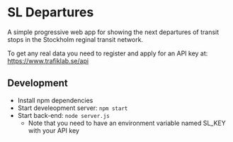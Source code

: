 # SL Departures

A simple progressive web app for showing the next departures of transit stops in the Stockholm reginal transit network.

To get any real data you need to register and apply for an API key at: https://www.trafiklab.se/api

## Development

* Install npm dependencies
* Start develeopment server: `npm start`
* Start back-end: `node server.js`
  - Note that you need to have an environment variable named SL_KEY with your API key



